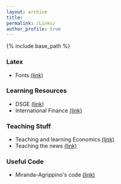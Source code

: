 ```yaml
---
layout: archive
title:
permalink: /Links/
author_profile: true
---
```

{% include base_path %}

### Latex

- Fonts [(link)](https://tug.org/FontCatalogue/sansseriffonts.html)


### Learning Resources
 
- DSGE [(link)](https://faculty.wcas.northwestern.edu/~lchrist/course/shorter_course.html)
- International Finance [(link)](https://www.gsb.stanford.edu/faculty-research/faculty/conferences/big-data-initiative-international-macro-finance/videos-codes?undefined)


### Teaching Stuff

- Teaching and learning Economics [(link)](https://serc.carleton.edu/econ/teaching_methods/index.html)
- Teaching the news [(link)](https://www.econedlink.org/teaching-the-news/)


### Useful Code

- Miranda-Agrippino's code [(link)](http://silviamirandaagrippino.com/code-data)
